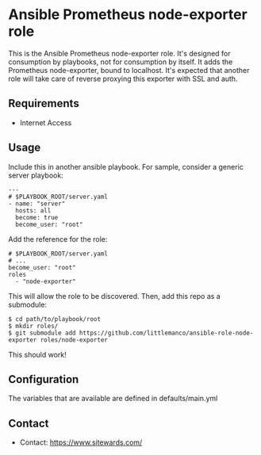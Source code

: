 # Ansible Prometheus node-exporter role

This is the Ansible Prometheus node-exporter role. It's designed for consumption by playbooks, not for consumption by
itself. It adds the Prometheus node-exporter, bound to localhost. It's expected that another role will take care of
reverse proxying this exporter with SSL and auth.

## Requirements

- Internet Access

## Usage

Include this in another ansible playbook. For sample, consider a generic server playbook:

```
---
# $PLAYBOOK_ROOT/server.yaml
- name: "server"
  hosts: all
  become: true
  become_user: "root"
```

Add the reference for the role:

```
# $PLAYBOOK_ROOT/server.yaml
# ...
become_user: "root"
roles
  - "node-exporter"
```

This will allow the role to be discovered. Then, add this repo as a submodule:

```
$ cd path/to/playbook/root
$ mkdir roles/
$ git submodule add https://github.com/littlemanco/ansible-role-node-exporter roles/node-exporter
```

This should work!

## Configuration

The variables that are available are defined in defaults/main.yml

## Contact

- Contact: https://www.sitewards.com/
